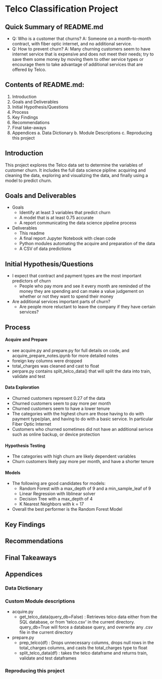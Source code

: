 # Telco Classification Project

## Quick Summary of README.md
- Q: Who is a customer that churns? A: Someone on a month-to-month contract, with fiber optic internet, and no additional service.
- Q: How to prevent churn? A: Many churning customers seem to have internet service that is expensive and does not meet their needs; try to save them some money by moving them to other service types or encourage them to take advantage of additional services that are offered by Telco.

## Contents of README.md:
1. Introduction
2. Goals and Deliverables
3. Initial Hypothesis/Questions
4. Process
6. Key Findings
7. Recommendations
8. Final take-aways
9. Appendices
	a. Data Dictionary
	b. Module Descriptions
	c. Reproducing this project

## Introduction

This project explores the Telco data set to determine the variables of customer churn. It includes the full data science pipline: acquiring and cleaning the data, exploring and visualizing the data, and finally using a model to predict churn.

## Goals and Deliverables

- Goals
	- Identify at least 3 variables that predict churn
	- A model that is at least 0.75 accurate
	- A report communicating the data science pipeline process
- Deliverables
	- This readme
	- A final report Jupyter Notebook with clean code
	- Python modules automating the acquire and preparation of the data
	- A CSV of data predictions

## Initial Hypothesis/Questions

- I expect that contract and payment types are the most important predictors of churn
	- People who pay more and see it every month are reminded of the money they are spending and can make a value judgement on whether or not they want to spend their money
- Are additional services important parts of churn?
	- Are people more reluctant to leave the company if they have certain services?

## Process

#### Acquire and Prepare
- see acquire.py and prepare.py for full details on code, and acquire_prepare_notes.ipynb for more detailed notes
- foreign key columns were dropped 
- total_charges was cleaned and cast to float
- perpare.py contains split_telco_data() that will split the data into train, validate and test

#### Data Exploration
- Churned customers represent 0.27 of the data
- Churned customers seem to pay more per month
- Churned customers seem to have a lower tenure
- The categories with the highest churn are those having to do with payment type/plan, and having to do with a basic service.  In particular Fiber Optic Internet
- Customers who churned sometimes did not have an additional serivce such as online backup, or device protection

#### Hypothesis Testing
- The categories with high churn are likely dependent variables
- Churn customers likely pay more per month, and have a shorter tenure

#### Models
- The following are good candidates for models:
	- Random Forest with a max_depth of 9 and a min_sample_leaf of 9
	- Linear Regression with liblinear solver
	- Decision Tree with a max_depth of 4
	- K Nearest Neighbors with k = 17
- Overall the best performer is the Random Forest Model

## Key Findings

## Recommendations

## Final Takeaways

## Appendices

### Data Dictionary

### Custom Module descriptions

- acquire.py
	- get_telco_data(query_db=False) : Retrieves telco data either from the SQL database, or from 'telco.csv' in the current directory. query_db=True will force a database query, and overwrite any .csv file in the current directory
- prepare.py
	- prep_telco(df) : Drops unnecessary columns, drops null rows in the total_charges columns, and casts the total_charges type to float
	- split_telco_data(df) : takes the telco dataframe and returns train, validate and test dataframes

### Reproducing this project
